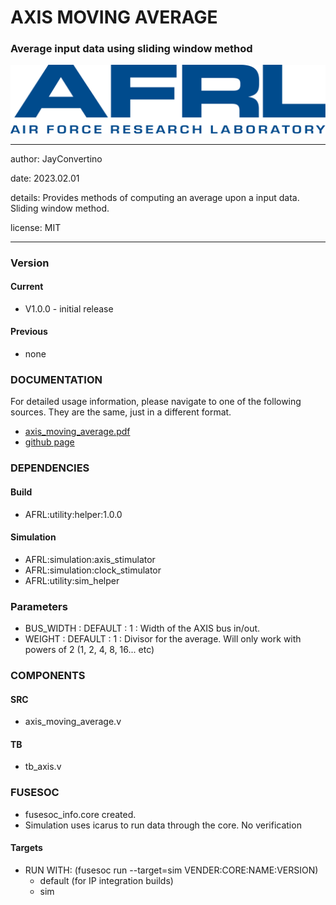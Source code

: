 # AXIS MOVING AVERAGE
### Average input data using sliding window method

![image](docs/manual/img/AFRL.png)

---

   author: JayConvertino  
   
   date: 2023.02.01
   
   details: Provides methods of computing an average upon a input data. Sliding window method.
      
   license: MIT   
   
---

### Version
#### Current
  - V1.0.0 - initial release

#### Previous
  - none

### DOCUMENTATION
  For detailed usage information, please navigate to one of the following sources. They are the same, just in a different format.

  - [axis_moving_average.pdf](docs/manual/axis_moving_average.pdf)
  - [github page](https://johnathan-convertino-afrl.github.io/axis_moving_average/)

### DEPENDENCIES
#### Build

  - AFRL:utility:helper:1.0.0
  
#### Simulation

  - AFRL:simulation:axis_stimulator
  - AFRL:simulation:clock_stimulator
  - AFRL:utility:sim_helper

### Parameters

* BUS_WIDTH : DEFAULT : 1 : Width of the AXIS bus in/out.
* WEIGHT    : DEFAULT : 1 : Divisor for the average. Will only work with powers of 2 (1, 2, 4, 8, 16... etc)

### COMPONENTS
#### SRC

* axis_moving_average.v
  
#### TB

* tb_axis.v
  
### FUSESOC

* fusesoc_info.core created.
* Simulation uses icarus to run data through the core. No verification

#### Targets

* RUN WITH: (fusesoc run --target=sim VENDER:CORE:NAME:VERSION)
  - default (for IP integration builds)
  - sim
